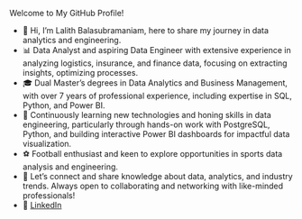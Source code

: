 Welcome to My GitHub Profile!


- 👋  Hi, I’m Lalith Balasubramaniam, here to share my journey in data analytics and engineering.
- 📊 Data Analyst and aspiring Data Engineer with extensive experience in analyzing logistics, insurance, and finance data, focusing on extracting insights, optimizing processes.
- 🎓 Dual Master’s degrees in Data Analytics and Business Management, with over 7 years of professional experience, including expertise in SQL, Python, and Power BI.
- 🌱 Continuously learning new technologies and honing skills in data engineering, particularly through hands-on work with PostgreSQL, Python, and building interactive Power BI dashboards for impactful data visualization.
- ⚽️ Football enthusiast and keen to explore opportunities in sports data analysis and engineering.
- 🤝 Let’s connect and share knowledge about data, analytics, and industry trends. Always open to collaborating and networking with like-minded professionals!
- 🔗 [LinkedIn](https://www.linkedin.com/in/lalithbalasubramaniam/)

<!---
lalith-balasubramaniam/lalith-balasubramaniam is a ✨ special ✨ repository because its `README.md` (this file) appears on your GitHub profile.
You can click the Preview link to take a look at your changes.
--->
